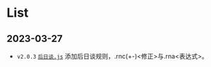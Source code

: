 List
===

2023-03-27
---

* `v2.0.3` [`后日谈.js`](./%E5%90%8E%E6%97%A5%E8%B0%88.js) 添加后日谈规则，.rnc(+-)<修正>与.rna<表达式>。
